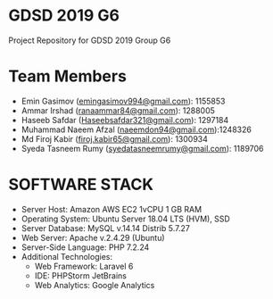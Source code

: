 # GDSD 2019 G6
Project Repository for GDSD 2019 Group G6

# Team Members
* Emin Gasimov (emingasimov994@gmail.com): 1155853
* Ammar Irshad (ranaammar84@gmail.com): 1288005
* Haseeb Safdar (Haseebsafdar321@gmail.com): 1297184
* Muhammad Naeem Afzal (naeemdon94@gmail.com):1248326
* Md Firoj Kabir (firoj.kabir65@gmail.com): 1300934
* Syeda Tasneem Rumy (syedatasneemrumy@gmail.com): 1189706

# SOFTWARE STACK
* Server Host: Amazon AWS EC2 1vCPU 1 GB RAM
* Operating System: Ubuntu Server 18.04 LTS (HVM), SSD
* Server Database: MySQL v.14.14 Distrib 5.7.27
* Web Server: Apache v.2.4.29 (Ubuntu)
* Server-Side Language: PHP 7.2.24
* Additional Technologies: 
    * Web Framework: Laravel 6
    * IDE:  PHPStorm JetBrains
    * Web Analytics: Google Analytics


